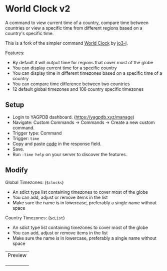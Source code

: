 # World Clock v2
A command to view current time of a country, compare time between countries or view a specific time from different regions based on a country's specific time.

This is a fork of the simpler command [World Clock](https://yagpdb-cc.github.io/utilities/world-clock)  by [jo3-l](https://github.com/jo3-l).

Features:
- By default it will output time for regions that cover most of the globe
- You can display current time for a specific country
- You can display time in different timezones based on a specific time of a country
- You can compare time difference between two countries
- 12 default global timezones and 106 country specific timezones

## Setup
- Login to YAGPDB dashboard. (https://yagpdb.xyz/manage)
- Navigate: Custom Commands -> Commands -> Create a new custom command.
- Trigger type: Command
- Trigger: `time`
- Copy and paste [code](https://raw.githubusercontent.com/Samillion/yagpdb-cc/main/World%20Clock%20v2/worldclockv2.go) in the response field.
- Save.
- Run `-time help` on your server to discover the features.

## Modify
Global Timezones: (`$clocks`)
- An sdict type list containing timezones to cover most of the globe
- You can add, adjust or remove items in the list
- Make sure the name is in lowercase, preferably a single name without space

Country Timezones: (`$cList`)
- An sdict type list containing timezones to cover most of the globe
- You can add, adjust or remove items in the list
- Make sure the name is in lowercase, preferably a single name without space

<table>
 <tr>
    <td colspan="2">Preview</td>
 </tr>
 <tr>
    <td><img src="https://github.com/Samillion/yagpdb-cc/assets/17427046/56d9e38f-a492-47c8-9407-c9aa70abb5cf" alt=""></td>
    <td><img src="https://github.com/Samillion/yagpdb-cc/assets/17427046/55474c0b-30c4-4b73-bb1d-34611f2d2b0d" alt=""></td>
 </tr>
 <tr>
    <td><img src="https://github.com/Samillion/yagpdb-cc/assets/17427046/6a812335-b3cf-4aad-a283-c00c2d499a43" alt=""></td>
    <td><img src="https://github.com/Samillion/yagpdb-cc/assets/17427046/37dfae46-e4e6-4fb4-b90d-6e5f191dbb61" alt=""></td>
 </tr>
 <tr>
    <td><img src="https://github.com/Samillion/yagpdb-cc/assets/17427046/c87b2234-99e4-4170-8e28-116476d82c69" alt=""></td>
    <td><img src="https://github.com/Samillion/yagpdb-cc/assets/17427046/b752f8a8-9fa2-49c1-84b4-cc0a31f14f9b" alt=""></td>
 </tr>
</table>
